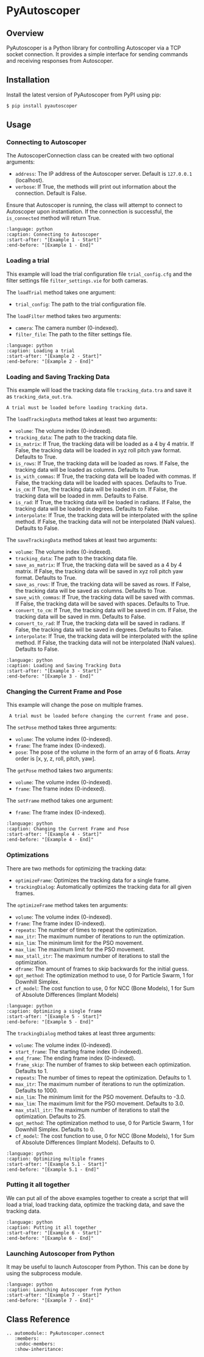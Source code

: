 # PyAutoscoper

## Overview

PyAutoscoper is a Python library for controlling Autoscoper via a TCP socket connection. It provides a simple interface for sending commands and receiving responses from Autoscoper.

## Installation

Install the latest version of PyAutoscoper from PyPI using pip:

```bash
$ pip install pyautoscoper
```

## Usage

### Connecting to Autoscoper

The AutoscoperConnection class can be created with two optional arguments:
* `address`: The IP address of the Autoscoper server. Default is `127.0.0.1` (localhost).
* `verbose`: If True, the methods will print out information about the connection. Default is False.

Ensure that Autoscoper is running, the class will attempt to connect to Autoscoper upon instantiation. If the connection is successful, the `is_connected` method will return True.

```{literalinclude} ../../scripts/python/examples/pyautoscoper-examples.py
:language: python
:caption: Connecting to Autoscoper
:start-after: "[Example 1 - Start]"
:end-before: "[Example 1 - End]"
```

### Loading a trial

This example will load the trial configuration file `trial_config.cfg` and the filter settings file `filter_settings.vie` for both cameras.

The `loadTrial` method takes one argument:
* `trial_config`: The path to the trial configuration file.

The `loadFilter` method takes two arguments:
* `camera`: The camera number (0-indexed).
* `filter_file`: The path to the filter settings file.

```{literalinclude} ../../scripts/python/examples/pyautoscoper-examples.py
:language: python
:caption: Loading a trial
:start-after: "[Example 2 - Start]"
:end-before: "[Example 2 - End]"
```

### Loading and Saving Tracking Data

This example will load the tracking data file `tracking_data.tra` and save it as `tracking_data_out.tra`.

```{note}
A trial must be loaded before loading tracking data.
```

The `loadTrackingData` method takes at least two arguments:
* `volume`: The volume index (0-indexed).
* `tracking_data`: The path to the tracking data file.
* `is_matrix`: If True, the tracking data will be loaded as a 4 by 4 matrix. If False, the tracking data will be loaded in xyz roll pitch yaw format. Defaults to True.
* `is_rows`: If True, the tracking data will be loaded as rows. If False, the tracking data will be loaded as columns. Defaults to True.
* `is_with_commas`: If True, the tracking data will be loaded with commas. If False, the tracking data will be loaded with spaces. Defaults to True.
* `is_cm`: If True, the tracking data will be loaded in cm. If False, the tracking data will be loaded in mm. Defaults to False.
* `is_rad`: If True, the tracking data will be loaded in radians. If False, the tracking data will be loaded in degrees. Defaults to False.
* `interpolate`: If True, the tracking data will be interpolated with the spline method. If False, the tracking data will not be interpolated (NaN values). Defaults to False.

The `saveTrackingData` method takes at least two arguments:
* `volume`: The volume index (0-indexed).
* `tracking_data`: The path to the tracking data file.
* `save_as_matrix`: If True, the tracking data will be saved as a 4 by 4 matrix. If False, the tracking data will be saved in xyz roll pitch yaw format. Defaults to True.
* `save_as_rows`: If True, the tracking data will be saved as rows. If False, the tracking data will be saved as columns. Defaults to True.
* `save_with_commas`: If True, the tracking data will be saved with commas. If False, the tracking data will be saved with spaces. Defaults to True.
* `convert_to_cm`: If True, the tracking data will be saved in cm. If False, the tracking data will be saved in mm. Defaults to False.
* `convert_to_rad`: If True, the tracking data will be saved in radians. If False, the tracking data will be saved in degrees. Defaults to False.
* `interpolate`: If True, the tracking data will be interpolated with the spline method. If False, the tracking data will not be interpolated (NaN values). Defaults to False.

```{literalinclude} ../../scripts/python/examples/pyautoscoper-examples.py
:language: python
:caption: Loading and Saving Tracking Data
:start-after: "[Example 3 - Start]"
:end-before: "[Example 3 - End]"
```

### Changing the Current Frame and Pose

This example will change the pose on multiple frames.

```{note}
 A trial must be loaded before changing the current frame and pose.
```

The `setPose` method takes three arguments:
* `volume`: The volume index (0-indexed).
* `frame`: The frame index (0-indexed).
* `pose`: The pose of the volume in the form of an array of 6 floats. Array order is [x, y, z, roll, pitch, yaw].

The `getPose` method takes two arguments:
* `volume`: The volume index (0-indexed).
* `frame`: The frame index (0-indexed).

The `setFrame` method takes one argument:
* `frame`: The frame index (0-indexed).

```{literalinclude} ../../scripts/python/examples/pyautoscoper-examples.py
:language: python
:caption: Changing the Current Frame and Pose
:start-after: "[Example 4 - Start]"
:end-before: "[Example 4 - End]"
```

### Optimizations

There are two methods for optimizing the tracking data:
* `optimizeFrame`: Optimizes the tracking data for a single frame.
* `trackingDialog`: Automatically optimizes the tracking data for all given frames.

The `optimizeFrame` method takes ten arguments:
* `volume`: The volume index (0-indexed).
* `frame`: The frame index (0-indexed).
* `repeats`: The number of times to repeat the optimization.
* `max_itr`: The maximum number of iterations to run the optimization.
* `min_lim`: The minimum limit for the PSO movement.
* `max_lim`: The maximum limit for the PSO movement.
* `max_stall_itr`: The maximum number of iterations to stall the optimization.
* `dframe`: The amount of frames to skip backwards for the initial guess.
* `opt_method`: The optimization method to use, 0 for Particle Swarm, 1 for Downhill Simplex.
* `cf_model`: The cost function to use, 0 for NCC (Bone Models), 1 for Sum of Absolute Differences (Implant Models)

```{literalinclude} ../../scripts/python/examples/pyautoscoper-examples.py
:language: python
:caption: Optimizing a single frame
:start-after: "[Example 5 - Start]"
:end-before: "[Example 5 - End]"
```

The `trackingDialog` method takes at least three arguments:
* `volume`: The volume index (0-indexed).
* `start_frame`: The starting frame index (0-indexed).
* `end_frame`: The ending frame index (0-indexed).
* `frame_skip`: The number of frames to skip between each optimization. Defaults to 1.
* `repeats`: The number of times to repeat the optimization. Defaults to 1.
* `max_itr`: The maximum number of iterations to run the optimization. Defaults to 1000.
* `min_lim`: The minimum limit for the PSO movement. Defaults to -3.0.
* `max_lim`: The maximum limit for the PSO movement. Defaults to 3.0.
* `max_stall_itr`: The maximum number of iterations to stall the optimization. Defaults to 25.
* `opt_method`: The optimization method to use, 0 for Particle Swarm, 1 for Downhill Simplex. Defaults to 0.
* `cf_model`: The cost function to use, 0 for NCC (Bone Models), 1 for Sum of Absolute Differences (Implant Models). Defaults to 0.

```{literalinclude} ../../scripts/python/examples/pyautoscoper-examples.py
:language: python
:caption: Optimizing multiple frames
:start-after: "[Example 5.1 - Start]"
:end-before: "[Example 5.1 - End]"
```

### Putting it all together

We can put all of the above examples together to create a script that will load a trial, load tracking data, optimize the tracking data, and save the tracking data.

```{literalinclude} ../../scripts/python/examples/pyautoscoper-examples.py
:language: python
:caption: Putting it all together
:start-after: "[Example 6 - Start]"
:end-before: "[Example 6 - End]"
```

### Launching Autoscoper from Python

It may be useful to launch Autoscoper from Python. This can be done by using the subprocess module.

```{literalinclude} ../../scripts/python/examples/pyautoscoper-examples.py
:language: python
:caption: Launching Autoscoper from Python
:start-after: "[Example 7 - Start]"
:end-before: "[Example 7 - End]"
```

## Class Reference

```{eval-rst}
.. automodule:: PyAutoscoper.connect
   :members:
   :undoc-members:
   :show-inheritance:
```

